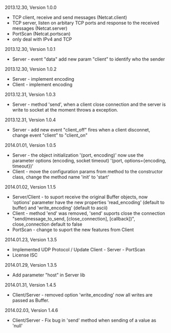 2013.12.30, Version 1.0.0

* TCP client, receive and send messages (Netcat.client)
* TCP server, listen on arbitary TCP ports and response to the received messages (Netcat.server)
* PortScan (Netcat.portscan)
* only deal with IPv4 and TCP


2013.12.30, Version 1.0.1

* Server - event "data" add new param "client" to identify who the sender


2013.12.30, Version 1.0.2

* Server - implement encoding
* Client - implement encoding


2013.12.31, Version 1.0.3

* Server - method 'send', when a client close connection and the server is write to socket at the moment throws a exception.


2013.12.31, Version 1.0.4

* Server - add new event "client_off" fires when a client disconnet, change event "client" to "client_on"


2014.01.01, Version 1.0.5

* Server - the object initialization '(port, encoding)' now use the parameter options (encoding, socket timeout) '(port, options={encoding, timeout})'
* Client - move the configuration params from method to the constructor class, change the method name 'init' to 'start'

2014.01.02, Version 1.1.5

* Server/Client - to suport receive the original Buffer objects, now 'options' parameter have the new properties 'read_encoding' (default to buffer) and 'write_encoding' (default to ascii)
* Client - method 'end' was removed, 'send' suports close the connection "send(message_to_send, [close_connection], [callback])", close_connection default to false
* PortScan - change to suport the new features from Client 


2014.01.23, Version 1.3.5

* Implemented UDP Protocol / Update Client - Server - PortScan
* License ISC


2014.01.29, Version 1.3.5

* Add parameter "host" in Server lib


2014.01.31, Version 1.4.5

* Client/Server - removed option 'write_encoding' now all writes are passed as Buffer.


2014.02.03, Version 1.4.6

* Client/Server - Fix bug in 'send' method when sending of a value as 'null'

